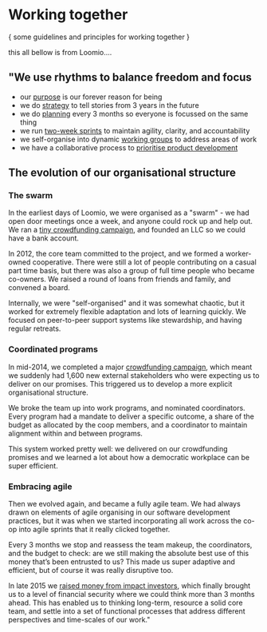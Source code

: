 # Working together

{ some guidelines and principles for working together }



this all bellow is from Loomio....

## "We use rhythms to balance freedom and focus

* our [purpose](purpose_and_vision.html) is our forever reason for being
* we do [strategy](strategy.html) to tell stories from 3 years in the future
* we do [planning](planning.html) every 3 months so everyone is focussed on the same thing
* we run [two-week sprints](sprints.html) to maintain agility, clarity, and accountability
* we self-organise into dynamic [working groups](working_groups.html) to address areas of work
* we have a collaborative process to [prioritise product development](product_prioritisation.html)

## The evolution of our organisational structure

### The swarm

In the earliest days of Loomio, we were organised as a "swarm" - we had open door meetings once a week, and anyone could rock up and help out. We ran a [tiny crowdfunding campaign](https://www.pledgeme.co.nz/projects/166-loomio), and founded an LLC so we could have a bank account.

In 2012, the core team committed to the project, and we formed a worker-owned cooperative. There were still a lot of people contributing on a casual part time basis, but there was also a group of full time people who became co-owners. We raised a round of loans from friends and family, and convened a board.

Internally, we were "self-organised" and it was somewhat chaotic, but it worked for extremely flexible adaptation and lots of learning quickly. We focused on peer-to-peer support systems like stewardship, and having regular retreats.

### Coordinated programs

In mid-2014, we completed a major [crowdfunding campaign](https://www.loomio.org/crowdfunding_celebration), which meant we suddenly had 1,600 new external stakeholders who were expecting us to deliver on our promises. This triggered us to develop a more explicit organisational structure.

We broke the team up into work programs, and nominated coordinators. Every program had a mandate to deliver a specific outcome, a share of the budget as allocated by the coop members, and a coordinator to maintain alignment within and between programs.

This system worked pretty well: we delivered on our crowdfunding promises and we learned a lot about how a democratic workplace can be super efficient.

### Embracing agile

Then we evolved again, and became a fully agile team. We had always drawn on elements of agile organising in our software development practices, but it was when we started incorporating all work across the co-op into agile sprints that it really clicked together.

Every 3 months we stop and reassess the team makeup, the coordinators, and the budget to check: are we still making the absolute best use of this money that’s been entrusted to us? This made us super adaptive and efficient, but of course it was really disruptive too.

In late 2015 we [raised money from impact investors](http://yesmagazine.org/new-economy/how-a-worker-owned-tech-startup-found-investors-and-kept-its-values-20160426), which finally brought us to a level of financial security where we could think more than 3 months ahead. This has enabled us to thinking long-term, resource a solid core team, and settle into a set of functional processes that address different perspectives and time-scales of our work."


